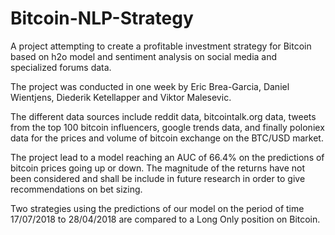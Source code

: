 # Bitcoin-NLP-Strategy
A project attempting to create a profitable investment strategy for Bitcoin based on h2o model and sentiment analysis on social media and specialized forums data.

The project was conducted in one week by Eric Brea-Garcia, Daniel Wientjens, Diederik Ketellapper and Viktor Malesevic.

The different data sources include reddit data, bitcointalk.org data, tweets from the top 100 bitcoin influencers, google trends data, and finally poloniex data for the prices and volume of bitcoin exchange on the BTC/USD market.

The project lead to a model reaching an AUC of 66.4% on the predictions of bitcoin prices going up or down. The magnitude of the returns have not been considered and shall be include in future research in order to give recommendations on bet sizing.

Two strategies using the predictions of our model on the period of time 17/07/2018 to 28/04/2018 are compared to a Long Only position on Bitcoin.
